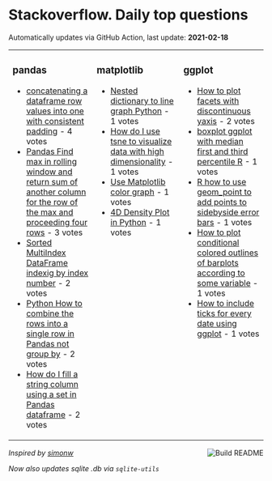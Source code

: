 # Stackoverflow. Daily top questions 

Automatically updates via GitHub Action, last update: **<!-- date starts -->2021-02-18<!-- date ends -->**


<table><tr><td valign="top" width="33%">

### pandas
<!-- pandas starts -->
* [concatenating a dataframe row values into one with consistent padding](https://stackoverflow.com/questions/66256385/concatenating-a-dataframe-row-values-into-one-with-consistent-padding) - 4 votes
* [Pandas Find max in rolling window and return sum of another column for the row of the max and proceeding four rows](https://stackoverflow.com/questions/66252982/pandas-find-max-in-rolling-window-and-return-sum-of-another-column-for-the-row) - 3 votes
* [Sorted MultiIndex DataFrame indexig by index number](https://stackoverflow.com/questions/66262679/sorted-multiindex-dataframe-indexig-by-index-number) - 2 votes
* [Python  How to combine the rows into a single row in Pandas not group by](https://stackoverflow.com/questions/66266438/python-how-to-combine-the-rows-into-a-single-row-in-pandas-not-group-by) - 2 votes
* [How do I fill a string column using a set in Pandas dataframe](https://stackoverflow.com/questions/66258890/how-do-i-fill-a-string-column-using-a-set-in-pandas-dataframe) - 2 votes
<!-- pandas ends -->
</td><td valign="top" width="34%">


### matplotlib
<!-- matplotlib starts -->
* [Nested dictionary to line graph  Python](https://stackoverflow.com/questions/66253053/nested-dictionary-to-line-graph-python) - 1 votes
* [How do I use tsne to visualize data with high dimensionality](https://stackoverflow.com/questions/66265595/how-do-i-use-tsne-to-visualize-data-with-high-dimensionality) - 1 votes
* [Use Matplotlib color graph](https://stackoverflow.com/questions/66263417/use-matplotlib-color-graph) - 1 votes
* [4D Density Plot in Python](https://stackoverflow.com/questions/66261066/4d-density-plot-in-python) - 1 votes
<!-- matplotlib ends -->
</td><td valign="top" width="34%">


### ggplot
<!-- ggplot2 starts -->
* [How to plot facets with discontinuous yaxis](https://stackoverflow.com/questions/66267473/how-to-plot-facets-with-discontinuous-y-axis) - 2 votes
* [boxplot ggplot with median first and third percentile R](https://stackoverflow.com/questions/66261820/boxplot-ggplot-with-median-first-and-third-percentile-r) - 1 votes
* [R how to use geom_point to add points to sidebyside error bars](https://stackoverflow.com/questions/66264712/r-how-to-use-geom-point-to-add-points-to-side-by-side-error-bars) - 1 votes
* [How to plot conditional colored outlines of barplots according to some variable](https://stackoverflow.com/questions/66259303/how-to-plot-conditional-colored-outlines-of-barplots-according-to-some-variable) - 1 votes
* [How to include ticks for every date using ggplot](https://stackoverflow.com/questions/66258649/how-to-include-ticks-for-every-date-using-ggplot) - 1 votes
<!-- ggplot2 ends -->
</td></tr></table>

<a href="https://github.com/hp0404/hp0404/actions"><img src="https://github.com/hp0404/hp0404/workflows/Build%20README/badge.svg" align="right" alt="Build README"></a> <p>*Inspired by  [simonw](https://github.com/simonw/simonw)*</p> <p> *Now also updates sqlite .db via `sqlite-utils`* </p>

